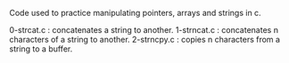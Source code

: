 Code used to practice manipulating pointers, arrays and strings in c.

0-strcat.c : concatenates a string to another.
1-strncat.c : concatenates n characters of a string to another.
2-strncpy.c : copies n characters from a string to a buffer.
